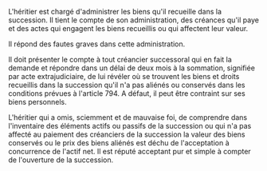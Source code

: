 L'héritier est chargé d'administrer les biens qu'il recueille dans la succession. Il tient le compte de son administration, des créances qu'il paye et des actes qui engagent les biens recueillis ou qui affectent leur valeur.

Il répond des fautes graves dans cette administration.

Il doit présenter le compte à tout créancier successoral qui en fait la demande et répondre dans un délai de deux mois à la sommation, signifiée par acte extrajudiciaire, de lui révéler où se trouvent les biens et droits recueillis dans la succession qu'il n'a pas aliénés ou conservés dans les conditions prévues à l'article 794. A défaut, il peut être contraint sur ses biens personnels.

L'héritier qui a omis, sciemment et de mauvaise foi, de comprendre dans l'inventaire des éléments actifs ou passifs de la succession ou qui n'a pas affecté au paiement des créanciers de la succession la valeur des biens conservés ou le prix des biens aliénés est déchu de l'acceptation à concurrence de l'actif net. Il est réputé acceptant pur et simple à compter de l'ouverture de la succession.
